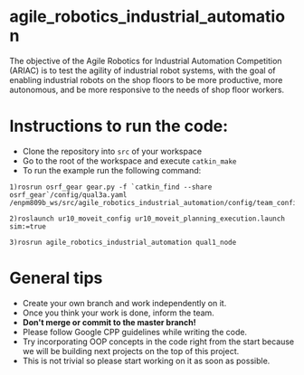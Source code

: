 # agile_robotics_industrial_automation
The objective of the Agile Robotics for Industrial Automation Competition (ARIAC) is to test the agility of industrial robot systems, with the goal of enabling industrial robots on the shop floors to be more productive, more autonomous, and be more responsive to the needs of shop floor workers.

# Instructions to run the code:

* Clone the repository into `src` of your workspace 
* Go to the root of the workspace and execute `catkin_make`
* To run the example run the following command:
```
1)rosrun osrf_gear gear.py -f `catkin_find --share osrf_gear`/config/qual3a.yaml /enpm809b_ws/src/agile_robotics_industrial_automation/config/team_config_1.yaml

2)roslaunch ur10_moveit_config ur10_moveit_planning_execution.launch sim:=true

3)rosrun agile_robotics_industrial_automation qual1_node

```

# General tips 

* Create your own branch and work independently on it.
* Once you think your work is done, inform the team. 
* **Don't merge or commit to the master branch!**
* Please follow Google CPP guidelines while writing the code. 
* Try incorporating OOP concepts in the code right from the start because we will be building next projects on the top of this project. 
* This is not trivial so please start working on it as soon as possible.
